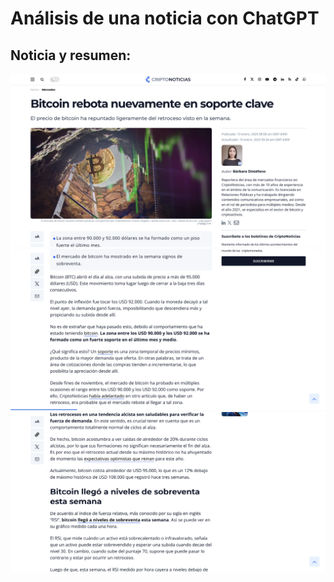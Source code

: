 <div align="justify">

  
# Análisis de una noticia con ChatGPT

## Noticia y resumen:

![alt text 1](https://github.com/franmandres/GPT-for-trading-analysis/blob/main/imagenes/noticia/noticia1.png "Overview")![alt text 2](https://github.com/franmandres/GPT-for-trading-analysis/blob/main/imagenes/noticia/noticia2.png "Overview 2")![alt text 3](https://github.com/franmandres/GPT-for-trading-analysis/blob/main/imagenes/noticia/noticia3.png "Overview 3")



